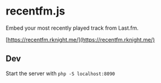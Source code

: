# recentfm.js

Embed your most recently played track from Last.fm.

[https://recentfm.rknight.me/](https://recentfm.rknight.me/)

## Dev

Start the server with `php -S localhost:8090`

